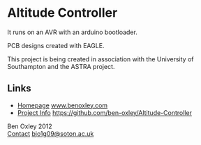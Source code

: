 # Altitude Controller

It runs on an AVR with an arduino bootloader.

PCB designs created with EAGLE.

This project is being created in association with the University of Southampton and the ASTRA project. 

## Links
* [Homepage](http://www.benoxley.com/altisphere) www.benoxley.com
* [Project Info](https://github.com/ben-oxley/Altitude-Controller) https://github.com/ben-oxley/Altitude-Controller

Ben Oxley 2012  
[Contact](mailto:bjo1g09@soton.ac.uk) bjo1g09@soton.ac.uk

